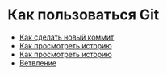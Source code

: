 # Как пользоваться Git
- [Как сделать новый коммит](./commmit_help.md)
- [Как просмотреть историю](./log_help.md)
- [Как просмотреть историю](./log_help.md)
- [Ветвление](./branch_help.md)
